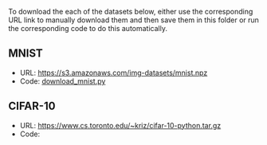 To download the each of the datasets below, either use the corresponding URL link to manually download them and then save them in this folder or run the corresponding code to do this automatically.

## MNIST
- URL: https://s3.amazonaws.com/img-datasets/mnist.npz
- Code: [download_mnist.py](../code/utils/download_mnist.py)

## CIFAR-10
- URL: https://www.cs.toronto.edu/~kriz/cifar-10-python.tar.gz
- Code: 
